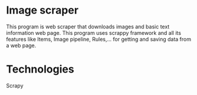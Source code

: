 # Image scraper
This program is web scraper that downloads images and basic text information web page. This program uses scrappy framework and all its features like Items, Image pipeline, Rules,... for getting and saving data from a web page.

# Technologies
Scrapy